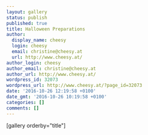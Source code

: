 ```yaml
---
layout: gallery
status: publish
published: true
title: Halloween Preparations
author:
  display_name: cheesy
  login: cheesy
  email: christine@cheesy.at
  url: http://www.cheesy.at/
author_login: cheesy
author_email: christine@cheesy.at
author_url: http://www.cheesy.at/
wordpress_id: 32073
wordpress_url: http://www.cheesy.at/?page_id=32073
date: '2016-10-26 12:19:58 +0100'
date_gmt: '2016-10-26 10:19:58 +0100'
categories: []
comments: []
---
```

[gallery orderby="title"]
